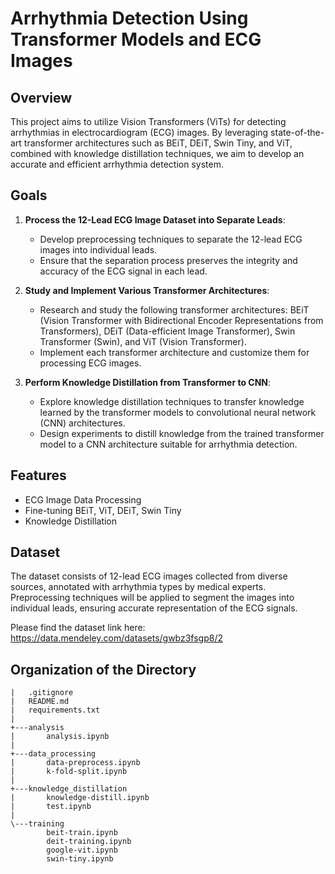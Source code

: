 # Arrhythmia Detection Using Transformer Models and ECG Images

## Overview

This project aims to utilize Vision Transformers (ViTs) for detecting arrhythmias in electrocardiogram (ECG) images. By leveraging state-of-the-art transformer architectures such as BEiT, DEiT, Swin Tiny, and ViT, combined with knowledge distillation techniques, we aim to develop an accurate and efficient arrhythmia detection system.

## Goals

1. **Process the 12-Lead ECG Image Dataset into Separate Leads**:
   - Develop preprocessing techniques to separate the 12-lead ECG images into individual leads.
   - Ensure that the separation process preserves the integrity and accuracy of the ECG signal in each lead.

2. **Study and Implement Various Transformer Architectures**:
   - Research and study the following transformer architectures: BEiT (Vision Transformer with Bidirectional Encoder Representations from Transformers), DEiT (Data-efficient Image Transformer), Swin Transformer (Swin), and ViT (Vision Transformer).
   - Implement each transformer architecture and customize them for processing ECG images.

3. **Perform Knowledge Distillation from Transformer to CNN**:
   - Explore knowledge distillation techniques to transfer knowledge learned by the transformer models to convolutional neural network (CNN) architectures.
   - Design experiments to distill knowledge from the trained transformer model to a CNN architecture suitable for arrhythmia detection.


## Features
- ECG Image Data Processing
- Fine-tuning BEiT, ViT, DEiT, Swin Tiny
- Knowledge Distillation

## Dataset

The dataset consists of 12-lead ECG images collected from diverse sources, annotated with arrhythmia types by medical experts. Preprocessing techniques will be applied to segment the images into individual leads, ensuring accurate representation of the ECG signals.

Please find the dataset link here: https://data.mendeley.com/datasets/gwbz3fsgp8/2


## Organization of the Directory
```
|   .gitignore
|   README.md
|   requirements.txt
|       
+---analysis
|       analysis.ipynb
|       
+---data_processing
|       data-preprocess.ipynb
|       k-fold-split.ipynb
|       
+---knowledge_distillation
|       knowledge-distill.ipynb
|       test.ipynb
|       
\---training
        beit-train.ipynb
        deit-training.ipynb
        google-vit.ipynb
        swin-tiny.ipynb
```

